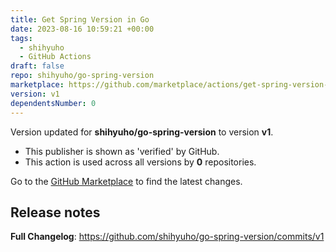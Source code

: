 ```yaml
---
title: Get Spring Version in Go
date: 2023-08-16 10:59:21 +00:00
tags:
  - shihyuho
  - GitHub Actions
draft: false
repo: shihyuho/go-spring-version
marketplace: https://github.com/marketplace/actions/get-spring-version-in-go
version: v1
dependentsNumber: 0
---
```



Version updated for **shihyuho/go-spring-version** to version **v1**.
- This publisher is shown as 'verified' by GitHub.
- This action is used across all versions by **0** repositories.

Go to the [GitHub Marketplace](https://github.com/marketplace/actions/get-spring-version-in-go) to find the latest changes.

## Release notes

**Full Changelog**: https://github.com/shihyuho/go-spring-version/commits/v1
